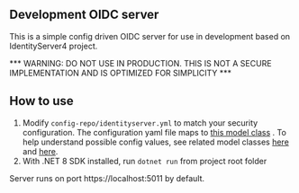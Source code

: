 ## Development OIDC server

This is a simple config driven OIDC server for use in development based on IdentityServer4 project.

*** WARNING: DO NOT USE IN PRODUCTION. THIS IS NOT A SECURE IMPLEMENTATION AND IS OPTIMIZED FOR SIMPLICITY ***

## How to use 

1. Modify `config-repo/identityserver.yml` to match your security configuration. The configuration yaml file maps to [this model class](https://github.com/macsux/idpdev/blob/main/Store/Config/SecuritySettings.cs) . To help understand possible config values, see related model classes [here](https://github.com/IdentityServer/IdentityServer4/tree/main/src/Storage/src/Models) and [here](https://github.com/IdentityServer/IdentityServer4/blob/main/src/IdentityServer4/src/Test/TestUser.cs).
2. With .NET 8 SDK installed, run `dotnet run` from project root folder

Server runs on port https://localhost:5011 by default. 
